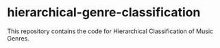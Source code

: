 # hierarchical-genre-classification
This repository contains the code for Hierarchical Classification of Music Genres.
